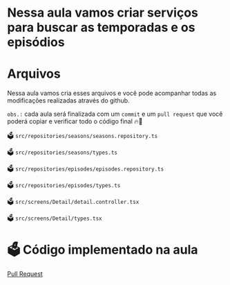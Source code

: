 # Nessa aula vamos criar serviços para buscar as temporadas e os episódios

# Arquivos

Nessa aula vamos cria esses arquivos e você pode acompanhar todas as modificações realizadas através do github.

`obs.:` cada aula será finalizada com um `commit` e um `pull request` que você poderá copiar e verificar todo o código final 🔥🤌


🗳️ `src/repositories/seasons/seasons.repository.ts`

🗳️ `src/repositories/seasons/types.ts`

🗳️ `src/repositories/episodes/episodes.repository.ts`

🗳️ `src/repositories/episodes/types.ts`

🗳️ `src/screens/Detail/detail.controller.tsx`

🗳️ `src/screens/Detail/types.tsx`

# 🗳️ Código implementado na aula

[Pull Request](https://github.com/ismaelsousa/tv-maze-tutorial/pull/19)
